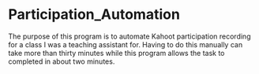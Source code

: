 # Participation_Automation
The purpose of this program is to automate Kahoot participation recording for a class I was a teaching assistant for. Having to do this manually can take more than thirty minutes while this program allows the task to completed in about two minutes. 
